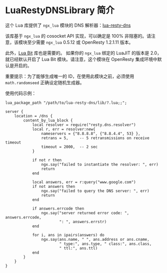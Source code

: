 # LuaRestyDNSLibrary 简介

这个 Lua 库提供了 `ngx_lua` 模块的 DNS 解析器：[lua-resty-dns](https://github.com/openresty/lua-resty-dns)

该库基于 `ngx_lua` 的 cosocket API 实现，可以确定是 100% 非阻塞的。请注意，该模块至少需要 `ngx_lua` 0.5.12 或 OpenResty 1.2.1.11 版本。

此外，[Lua Bit](http://bitop.luajit.org/) 库也是需要的。 如果你的 `ngx_lua` 绑定的 LuaJIT 的版本是 2.0，就已经默认开启了 Lua Bit 模块。请注意，这个模块在 OpenResty 集成环境中默认是开启的。

重要提示：为了能够生成唯一的 ID，在使用此模块之前，必须使用 `math.randomseed` 正确设定随机生成器。

使用代码示例：

```nginx
lua_package_path "/path/to/lua-resty-dns/lib/?.lua;;";

server {
    location = /dns {
        content_by_lua_block {
            local resolver = require("resty.dns.resolver")
            local r, err = resolver:new{
                nameservers = {"8.8.8.8", {"8.8.4.4", 53} },
                retrans = 5,     -- 5 retransmissions on receive timeout
                timeout = 2000,  -- 2 sec
            }

            if not r then
                ngx.say("failed to instantiate the resolver: ", err)
                return
            end

            local answers, err = r:query("www.google.com")
            if not answers then
                ngx.say("failed to query the DNS server: ", err)
                return
            end

            if answers.errcode then
                ngx.say("server returned error code: ", answers.errcode,
                        ": ", answers.errstr)
            end

            for i, ans in ipairs(answers) do
                ngx.say(ans.name, " ", ans.address or ans.cname,
                        " type:", ans.type, " class:", ans.class,
                        " ttl:", ans.ttl)
            end
        }
    }
}
```
